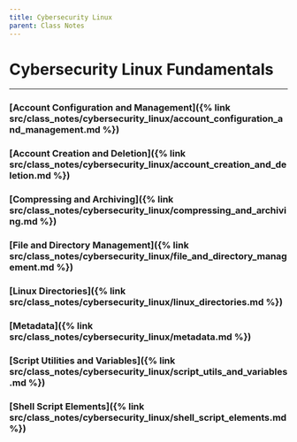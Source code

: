 ```yaml
---
title: Cybersecurity Linux
parent: Class Notes
---
```

# Cybersecurity Linux Fundamentals 
___

### [Account Configuration and Management]({% link src/class_notes/cybersecurity_linux/account_configuration_and_management.md %})

### [Account Creation and Deletion]({% link src/class_notes/cybersecurity_linux/account_creation_and_deletion.md %})

### [Compressing and Archiving]({% link src/class_notes/cybersecurity_linux/compressing_and_archiving.md %})

### [File and Directory Management]({% link src/class_notes/cybersecurity_linux/file_and_directory_management.md %})

### [Linux Directories]({% link src/class_notes/cybersecurity_linux/linux_directories.md %})

### [Metadata]({% link src/class_notes/cybersecurity_linux/metadata.md %})

### [Script Utilities and Variables]({% link src/class_notes/cybersecurity_linux/script_utils_and_variables.md %})

### [Shell Script Elements]({% link src/class_notes/cybersecurity_linux/shell_script_elements.md %})